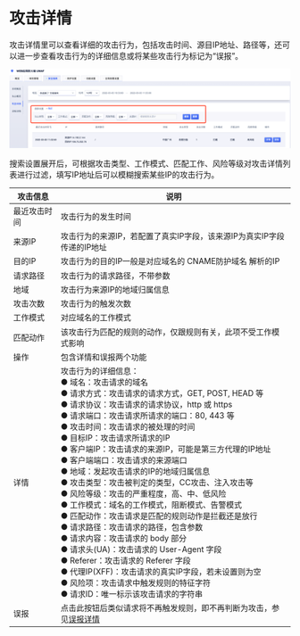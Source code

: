 #  攻击详情

攻击详情里可以查看详细的攻击行为，包括攻击时间、源目IP地址、路径等，还可以进一步查看攻击行为的详细信息或将某些攻击行为标记为“误报”。

![attack-details-img-1](/images/attack_details_img_1.png)
  
搜索设置展开后，可根据攻击类型、工作模式、匹配工作、风险等级对攻击详情列表进行过滤，填写IP地址后可以模糊搜索某些IP的攻击行为。


|攻击信息|说明|
|-|-|
|最近攻击时间|攻击行为的发生时间|
|来源IP|攻击行为的来源IP，若配置了真实IP字段，该来源IP为真实IP字段传递的IP地址|
|目的IP|攻击行为的目的IP一般是对应域名的 CNAME防护域名 解析的IP|
|请求路径|攻击行为的请求路径，不带参数|
|地域|攻击行为来源IP的地域归属信息|
|攻击次数|攻击行为的触发次数|
|工作模式|对应域名的工作模式|
|匹配动作|该攻击行为匹配的规则的动作，仅跟规则有关，此项不受工作模式影响|
|操作|包含详情和误报两个功能|
|详情|攻击行为的详细信息：<br>● 域名：攻击请求的域名<br>● 请求方式：攻击请求的请求方式，GET, POST, HEAD 等<br>● 请求协议：攻击请求的请求协议，http 或 https<br>● 请求端口：攻击请求所请求的端口：80, 443 等<br>● 攻击时间：攻击请求的被处理的时间<br>● 目标IP：攻击请求所请求的IP<br>● 客户端IP：攻击请求的来源IP，可能是第三方代理的IP地址<br>● 客户端端口：攻击请求的来源端口<br>● 地域：发起攻击请求的IP的地域归属信息<br>● 攻击类型：攻击被判定的类型，CC攻击、注入攻击等<br>● 风险等级：攻击的严重程度，高、中、低风险<br>● 工作模式：域名的工作模式，阻断模式、告警模式<br>● 匹配动作：攻击请求是匹配的规则动作是拦截还是放行<br>● 请求路径：攻击请求的路径，包含参数<br>● 请求内容：攻击请求的 body 部分<br>● 请求头(UA)：攻击请求的 User-Agent 字段<br>● Referer：攻击请求的 Referer 字段<br>● 代理IP(XFF)：攻击请求的真实IP字段，若未设置则为空<br>● 风险项：攻击请求中触发规则的特征字符<br>● 请求ID：唯一标示该攻击请求的字符串|
|误报|点击此按钮后类似请求将不再触发规则，即不再判断为攻击，参见[误报详情](/uewaf/features/report/False_positive)|


